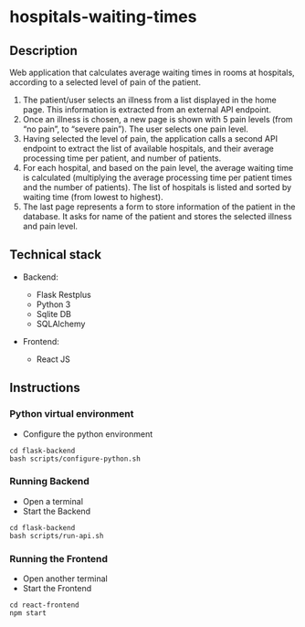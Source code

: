 # hospitals-waiting-times

## Description
Web application that calculates average waiting times in rooms at hospitals, according to a selected level of pain of the patient. 
1.	The patient/user selects an illness from a list displayed in the home page. This information is extracted from an external API endpoint.
2.	Once an illness is chosen, a new page is shown with 5 pain levels (from “no pain”, to “severe pain”). The user selects one pain level.
3.	Having selected the level of pain, the application calls a second API endpoint to extract the list of available hospitals, and their average processing time per patient, and number of patients.
4.	For each hospital, and based on the pain level, the average waiting time is calculated (multiplying the average processing time per patient times and the number of patients). The list of hospitals is listed and sorted by waiting time (from lowest to highest).
5.	The last page represents a form to store information of the patient in the database. It asks for name of the patient and stores the selected illness and pain level. 

## Technical stack
* Backend:
    - Flask Restplus
    - Python 3
    - Sqlite DB
    - SQLAlchemy

* Frontend:
    - React JS

## Instructions
### Python virtual environment
* Configure the python environment

```shell
cd flask-backend
bash scripts/configure-python.sh
```

### Running Backend
* Open a terminal 
* Start the Backend

```shell
cd flask-backend
bash scripts/run-api.sh
```

### Running the Frontend 
* Open another terminal 
* Start the Frontend

```shell
cd react-frontend
npm start
```
